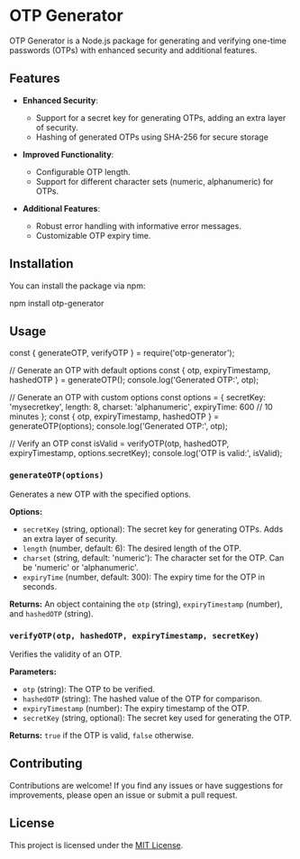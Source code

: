 # OTP Generator

OTP Generator is a Node.js package for generating and verifying one-time passwords (OTPs) with enhanced security and additional features.

## Features

- **Enhanced Security**:
  - Support for a secret key for generating OTPs, adding an extra layer of security.
  - Hashing of generated OTPs using SHA-256 for secure storage

- **Improved Functionality**:
  - Configurable OTP length.
  - Support for different character sets (numeric, alphanumeric) for OTPs.

- **Additional Features**:
  - Robust error handling with informative error messages.
  - Customizable OTP expiry time.

## Installation

You can install the package via npm:

npm install otp-generator

## Usage

const { generateOTP, verifyOTP } = require('otp-generator');

// Generate an OTP with default options
const { otp, expiryTimestamp, hashedOTP } = generateOTP();
console.log('Generated OTP:', otp);

// Generate an OTP with custom options
const options = {
  secretKey: 'mysecretkey',
  length: 8,
  charset: 'alphanumeric',
  expiryTime: 600 // 10 minutes
};
const { otp, expiryTimestamp, hashedOTP } = generateOTP(options);
console.log('Generated OTP:', otp);

// Verify an OTP
const isValid = verifyOTP(otp, hashedOTP, expiryTimestamp, options.secretKey);
console.log('OTP is valid:', isValid);

### `generateOTP(options)`

Generates a new OTP with the specified options.

**Options:**

- `secretKey` (string, optional): The secret key for generating OTPs. Adds an extra layer of security.
- `length` (number, default: 6): The desired length of the OTP.
- `charset` (string, default: 'numeric'): The character set for the OTP. Can be 'numeric' or 'alphanumeric'.
- `expiryTime` (number, default: 300): The expiry time for the OTP in seconds.

**Returns:** An object containing the `otp` (string), `expiryTimestamp` (number), and `hashedOTP` (string).

### `verifyOTP(otp, hashedOTP, expiryTimestamp, secretKey)`

Verifies the validity of an OTP.

**Parameters:**

- `otp` (string): The OTP to be verified.
- `hashedOTP` (string): The hashed value of the OTP for comparison.
- `expiryTimestamp` (number): The expiry timestamp of the OTP.
- `secretKey` (string, optional): The secret key used for generating the OTP.

**Returns:** `true` if the OTP is valid, `false` otherwise.

## Contributing

Contributions are welcome! If you find any issues or have suggestions for improvements, please open an issue or submit a pull request.

## License

This project is licensed under the [MIT License](LICENSE).